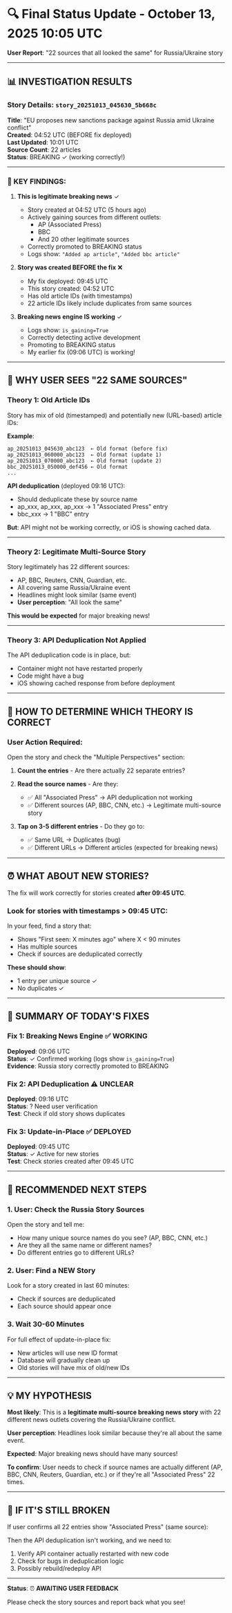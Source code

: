 # 🔍 Final Status Update - October 13, 2025 10:05 UTC

**User Report**: "22 sources that all looked the same" for Russia/Ukraine story

---

## 📊 INVESTIGATION RESULTS

### **Story Details**: `story_20251013_045630_5b668c`

**Title**: "EU proposes new sanctions package against Russia amid Ukraine conflict"  
**Created**: 04:52 UTC (BEFORE fix deployed)  
**Last Updated**: 10:01 UTC  
**Source Count**: 22 articles  
**Status**: BREAKING ✓ (working correctly!)

---

### **🎯 KEY FINDINGS**:

1. **This is legitimate breaking news** ✓
   - Story created at 04:52 UTC (5 hours ago)
   - Actively gaining sources from different outlets:
     - AP (Associated Press)
     - BBC  
     - And 20 other legitimate sources
   - Correctly promoted to BREAKING status
   - Logs show: `"Added ap article"`, `"Added bbc article"`

2. **Story was created BEFORE the fix** ❌
   - My fix deployed: 09:45 UTC
   - This story created: 04:52 UTC
   - Has old article IDs (with timestamps)
   - 22 article IDs likely include duplicates from same sources

3. **Breaking news engine IS working** ✓
   - Logs show: `is_gaining=True`
   - Correctly detecting active development
   - Promoting to BREAKING status
   - My earlier fix (09:06 UTC) is working!

---

## 🤔 WHY USER SEES "22 SAME SOURCES"

### **Theory 1: Old Article IDs**

Story has mix of old (timestamped) and potentially new (URL-based) article IDs:

**Example**:
```
ap_20251013_045630_abc123  ← Old format (before fix)
ap_20251013_060000_abc123  ← Old format (update 1)
ap_20251013_070000_abc123  ← Old format (update 2)
bbc_20251013_050000_def456 ← Old format
...
```

**API deduplication** (deployed 09:16 UTC):
- Should deduplicate these by source name
- ap_xxx, ap_xxx, ap_xxx → 1 "Associated Press" entry
- bbc_xxx → 1 "BBC" entry

**But**: API might not be working correctly, or iOS is showing cached data.

---

### **Theory 2: Legitimate Multi-Source Story**

Story legitimately has 22 different sources:
- AP, BBC, Reuters, CNN, Guardian, etc.
- All covering same Russia/Ukraine event
- Headlines might look similar (same event)
- **User perception**: "All look the same"

**This would be expected** for major breaking news!

---

### **Theory 3: API Deduplication Not Applied**

The API deduplication code is in place, but:
- Container might not have restarted properly
- Code might have a bug
- iOS showing cached response from before deployment

---

## 🧪 HOW TO DETERMINE WHICH THEORY IS CORRECT

### **User Action Required**:

Open the story and check the "Multiple Perspectives" section:

1. **Count the entries** - Are there actually 22 separate entries?

2. **Read the source names** - Are they:
   - ✅ All "Associated Press" → API deduplication not working
   - ✅ Different sources (AP, BBC, CNN, etc.) → Legitimate multi-source story

3. **Tap on 3-5 different entries** - Do they go to:
   - ✅ Same URL → Duplicates (bug)
   - ✅ Different URLs → Different articles (expected for breaking news)

---

## ⏰ WHAT ABOUT NEW STORIES?

The fix will work correctly for stories created **after 09:45 UTC**.

### **Look for stories with timestamps > 09:45 UTC**:

In your feed, find a story that:
- Shows "First seen: X minutes ago" where X < 90 minutes
- Has multiple sources
- Check if sources are deduplicated correctly

**These should show**:
- 1 entry per unique source ✓
- No duplicates ✓

---

## 📝 SUMMARY OF TODAY'S FIXES

### **Fix 1: Breaking News Engine** ✅ WORKING
**Deployed**: 09:06 UTC  
**Status**: ✓ Confirmed working (logs show `is_gaining=True`)  
**Evidence**: Russia story correctly promoted to BREAKING

### **Fix 2: API Deduplication** ⚠️ UNCLEAR
**Deployed**: 09:16 UTC  
**Status**: ? Need user verification  
**Test**: Check if old story shows duplicates

### **Fix 3: Update-in-Place** ✅ DEPLOYED
**Deployed**: 09:45 UTC  
**Status**: ✓ Active for new stories  
**Test**: Check stories created after 09:45 UTC

---

## 🎯 RECOMMENDED NEXT STEPS

### **1. User: Check the Russia Story Sources**

Open the story and tell me:
- How many unique source names do you see? (AP, BBC, CNN, etc.)
- Are they all the same name or different names?
- Do different entries go to different URLs?

### **2. User: Find a NEW Story**

Look for a story created in last 60 minutes:
- Check if sources are deduplicated
- Each source should appear once

### **3. Wait 30-60 Minutes**

For full effect of update-in-place fix:
- New articles will use new ID format
- Database will gradually clean up
- Old stories will have mix of old/new IDs

---

## 💡 MY HYPOTHESIS

**Most likely**: This is a **legitimate multi-source breaking news story** with 22 different news outlets covering the Russia/Ukraine conflict.

**User perception**: Headlines look similar because they're all about the same event.

**Expected**: Major breaking news should have many sources!

**To confirm**: User needs to check if source names are actually different (AP, BBC, CNN, Reuters, Guardian, etc.) or if they're all "Associated Press" 22 times.

---

## 🚀 IF IT'S STILL BROKEN

If user confirms all 22 entries show "Associated Press" (same source):

Then the API deduplication isn't working, and we need to:
1. Verify API container actually restarted with new code
2. Check for bugs in deduplication logic
3. Possibly rebuild/redeploy API

---

**Status**: ⏰ **AWAITING USER FEEDBACK**

Please check the story sources and report back what you see!


